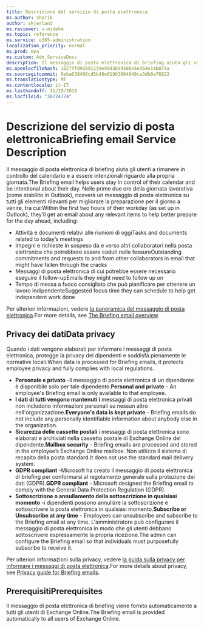 ```yaml
---
title: Descrizione del servizio di posta elettronica
ms.author: sharik
author: skjerland
ms.reviewer: v-midehm
ms.topic: reference
ms.service: o365-administration
localization_priority: normal
ms.prod: mya
ms.custom: Adm_ServiceDesc
description: Il messaggio di posta elettronica di briefing aiuta gli utenti a sfruttare al meglio ogni giorno. Identifica le opportunità tra vari elementi e fornisce promemoria tempestive.
ms.openlocfilehash: 1027ffd93891139e90d369950be5e364e14b074a
ms.sourcegitcommit: 0eba638406cd5b48e01963664948ca3db0a76822
ms.translationtype: MT
ms.contentlocale: it-IT
ms.lasthandoff: 11/19/2019
ms.locfileid: "38724774"
---
```

# <a name="briefing-email-service-description"></a><span data-ttu-id="7fc90-104">Descrizione del servizio di posta elettronica</span><span class="sxs-lookup"><span data-stu-id="7fc90-104">Briefing email Service Description</span></span>

<span data-ttu-id="7fc90-105">Il messaggio di posta elettronica di briefing aiuta gli utenti a rimanere in controllo del calendario e a essere intenzionali riguardo alla propria giornata.</span><span class="sxs-lookup"><span data-stu-id="7fc90-105">The Briefing email helps users stay in control of their calendar and be intentional about their day.</span></span> <span data-ttu-id="7fc90-106">Nelle prime due ore della giornata lavorativa (come stabilito in Outlook), riceverà un messaggio di posta elettronica su tutti gli elementi rilevanti per migliorare la preparazione per il giorno a venire, tra cui:</span><span class="sxs-lookup"><span data-stu-id="7fc90-106">Within the first two hours of their workday (as set up in Outlook), they’ll get an email about any relevant items to help better prepare for the day ahead, including:</span></span>

* <span data-ttu-id="7fc90-107">Attività e documenti relativi alle riunioni di oggi</span><span class="sxs-lookup"><span data-stu-id="7fc90-107">Tasks and documents related to today’s meetings</span></span>
* <span data-ttu-id="7fc90-108">Impegni e richieste in sospeso da e verso altri collaboratori nella posta elettronica che potrebbero essere caduti nelle fessure</span><span class="sxs-lookup"><span data-stu-id="7fc90-108">Outstanding commitments and requests to and from other collaborators in email that might have fallen through the cracks</span></span>
* <span data-ttu-id="7fc90-109">Messaggi di posta elettronica di cui potrebbe essere necessario eseguire il follow-up</span><span class="sxs-lookup"><span data-stu-id="7fc90-109">Emails they might need to follow up on</span></span>
* <span data-ttu-id="7fc90-110">Tempo di messa a fuoco consigliato che può pianificare per ottenere un lavoro indipendente</span><span class="sxs-lookup"><span data-stu-id="7fc90-110">Suggested focus time they can schedule to help get independent work done</span></span>

<span data-ttu-id="7fc90-111">Per ulteriori informazioni, vedere [la panoramica del messaggio di posta elettronica](https://docs.microsoft.com/Briefing/be-overview).</span><span class="sxs-lookup"><span data-stu-id="7fc90-111">For more details, see [The Briefing email overview](https://docs.microsoft.com/Briefing/be-overview).</span></span>

## <a name="data-privacy"></a><span data-ttu-id="7fc90-112">Privacy dei dati</span><span class="sxs-lookup"><span data-stu-id="7fc90-112">Data privacy</span></span>

<span data-ttu-id="7fc90-113">Quando i dati vengono elaborati per informare i messaggi di posta elettronica, protegge la privacy dei dipendenti e soddisfa pienamente le normative locali.</span><span class="sxs-lookup"><span data-stu-id="7fc90-113">When data is processed for Briefing emails, it protects employee privacy and fully complies with local regulations.</span></span>

* <span data-ttu-id="7fc90-114">**Personale e privato** -il messaggio di posta elettronica di un dipendente è disponibile solo per tale dipendente.</span><span class="sxs-lookup"><span data-stu-id="7fc90-114">**Personal and private** - An employee's Briefing email is only available to that employee.</span></span>
* <span data-ttu-id="7fc90-115">**I dati di tutti vengono mantenuti i** messaggi di posta elettronica privati non includono informazioni personali su nessun altro nell'organizzazione.</span><span class="sxs-lookup"><span data-stu-id="7fc90-115">**Everyone's data is kept private** - Briefing emails do not include any personally identifiable information about anybody else in the organization.</span></span>
* <span data-ttu-id="7fc90-116">**Sicurezza delle cassette postali** i messaggi di posta elettronica sono elaborati e archiviati nella cassetta postale di Exchange Online del dipendente.</span><span class="sxs-lookup"><span data-stu-id="7fc90-116">**Mailbox security** - Briefing emails are processed and stored in the employee’s Exchange Online mailbox.</span></span> <span data-ttu-id="7fc90-117">Non utilizza il sistema di recapito della posta standard.</span><span class="sxs-lookup"><span data-stu-id="7fc90-117">It does not use the standard mail delivery system.</span></span>
* <span data-ttu-id="7fc90-118">**GDPR compliant** -Microsoft ha creato il messaggio di posta elettronica di briefing per conformarsi al regolamento generale sulla protezione dei dati (GDPR).</span><span class="sxs-lookup"><span data-stu-id="7fc90-118">**GDPR compliant** - Microsoft designed the Briefing email to comply with the General Data Protection Regulation (GDPR).</span></span>
* <span data-ttu-id="7fc90-119">**Sottoscrizione o annullamento della sottoscrizione in qualsiasi momento** -i dipendenti possono annullare la sottoscrizione e sottoscrivere la posta elettronica in qualsiasi momento.</span><span class="sxs-lookup"><span data-stu-id="7fc90-119">**Subscribe or Unsubscribe at any time** - Employees can unsubscribe and subscribe to the Briefing email at any time.</span></span> <span data-ttu-id="7fc90-120">L'amministratore può configurare il messaggio di posta elettronica in modo che gli utenti debbano sottoscrivere espressamente la propria ricezione.</span><span class="sxs-lookup"><span data-stu-id="7fc90-120">The admin can configure the Briefing email so that individuals must purposefully subscribe to receive it.</span></span>

<span data-ttu-id="7fc90-121">Per ulteriori informazioni sulla privacy, vedere [la guida sulla privacy per informare i messaggi di posta elettronica](https://docs.microsoft.com/Briefing/be-privacy).</span><span class="sxs-lookup"><span data-stu-id="7fc90-121">For more details about privacy, see [Privacy guide for Briefing emails](https://docs.microsoft.com/Briefing/be-privacy).</span></span>

## <a name="prerequisites"></a><span data-ttu-id="7fc90-122">Prerequisiti</span><span class="sxs-lookup"><span data-stu-id="7fc90-122">Prerequisites</span></span>

<span data-ttu-id="7fc90-123">Il messaggio di posta elettronica di briefing viene fornito automaticamente a tutti gli utenti di Exchange Online.</span><span class="sxs-lookup"><span data-stu-id="7fc90-123">The Briefing email is provided automatically to all users of Exchange Online.</span></span>